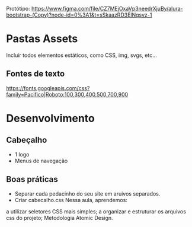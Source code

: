 Protótipo: https://www.figma.com/file/CZ7MEjOxaVp3needrXjuBy/alura-bootstrap-(Copy)?node-id=0%3A1&t=sSkaazRD3ElNqsvz-1

# Pastas Assets

Incluir todos elementos estáticos, como CSS, img, svgs, etc...

## Fontes de texto

https://fonts.googleapis.com/css?family=Pacifico|Roboto:100,300,400,500,700,900

# Desenvolvimento

## Cabeçalho

* 1 logo
* Menus de navegação

## Boas práticas

* Separar cada pedacinho do seu site em aruivos separados.
* Criar cabecalho.css
Nessa aula, aprendemos:

a utilizar seletores CSS mais simples;
a organizar e estruturar os arquivos css do projeto;
Metodologia Atomic Design.
